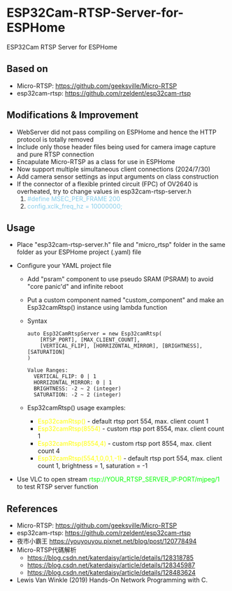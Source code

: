 # ESP32Cam-RTSP-Server-for-ESPHome

 ESP32Cam RTSP Server for ESPHome

## Based on

- Micro-RTSP: <https://github.com/geeksville/Micro-RTSP>
- esp32cam-rtsp: <https://github.com/rzeldent/esp32cam-rtsp>

## Modifications & Improvement

- WebServer did not pass compiling on ESPHome and hence the HTTP protocol is totally removed
- Include only those header files being used for camera image capture and pure RTSP connection
- Encapulate Micro-RTSP as a class for use in ESPHome
- Now support multiple simultaneous client connections (2024/7/30)
- Add camera sensor settings as input arguments on class construction
- If the connector of a flexible printed circuit (FPC) of OV2640 is overheated, try to change values in esp32cam-rtsp-server.h
  1. <font color="skyblue">#define MSEC_PER_FRAME 200</font>
  2. <font color="skyblue">config.xclk_freq_hz = 10000000;</font>

## Usage

- Place "esp32cam-rtsp-server.h" file and "micro_rtsp" folder in the same folder as your ESPHome project (.yaml) file
- Configure your YAML project file

  - Add "psram" component to use pseudo SRAM (PSRAM) to avoid "core panic'd" and infinite reboot
  - Put a custom component named "custom_component" and make an Esp32camRtsp() instance using lambda function
  - Syntax

        auto Esp32CamRtspServer = new Esp32camRtsp(
            [RTSP_PORT], [MAX_CLIENT_COUNT],
            [VERTICAL_FLIP], [HORRIZONTAL_MIRROR], [BRIGHTNESS], [SATURATION]
        )

        Value Ranges:
          VERTICAL_FLIP: 0 | 1
          HORRIZONTAL_MIRROR: 0 | 1
          BRIGHTNESS: -2 ~ 2 (integer)
          SATURATION: -2 ~ 2 (integer)


  - Esp32camRtsp() usage examples:
    - <font color="yellow">Esp32camRtsp()</font> - default rtsp port 554, max. client count 1
    - <font color="yellow">Esp32camRtsp(8554)</font> - custom rtsp port 8554, max. client count 1
    - <font color="yellow">Esp32camRtsp(8554,4)</font> - custom rtsp port 8554, max. client count 4
    - <font color="yellow">Esp32camRtsp(554,1,0,0,1,-1)</font> - default rtsp port 554, max. client count 1, brightness = 1, saturation = -1

- Use VLC to open stream <font color="lime">rtsp://YOUR_RTSP_SERVER_IP:PORT/mjpeg/1</font> to test RTSP server function

## References

- Micro-RTSP: <https://github.com/geeksville/Micro-RTSP>
- esp32cam-rtsp: <https://github.com/rzeldent/esp32cam-rtsp>
- 夜巿小霸王 <https://youyouyou.pixnet.net/blog/post/120778494>
- Micro-RTSP代碼解析
  - <https://blog.csdn.net/katerdaisy/article/details/128318785>
  - <https://blog.csdn.net/katerdaisy/article/details/128345987>
  - <https://blog.csdn.net/katerdaisy/article/details/128483624>
- Lewis Van Winkle (2019) Hands-On Network Programming with C.

